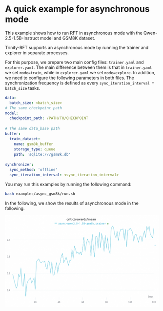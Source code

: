 # A quick example for asynchronous mode

This example shows how to run RFT in asynchronous mode with the Qwen-2.5-1.5B-Instruct model and GSM8K dataset.

Trinity-RFT supports an asynchronous mode by running the trainer and explorer in separate processes.

For this purpose, we prepare two main config files: `trainer.yaml` and `explorer.yaml`.
The main difference between them is that in `trainer.yaml` we set `mode=train`, while in `explorer.yaml` we set `mode=explore`.
In addition, we need to configure the following parameters in both files.
The synchronization frequency is defined as every `sync_iteration_interval * batch_size` tasks.

```yaml
data:
  batch_size: <batch_size>
# The same checkpoint path
model:
  checkpoint_path: /PATH/TO/CHECKPOINT

# The same data_base path
buffer:
  train_dataset:
    name: gsm8k_buffer
    storage_type: queue
    path: 'sqlite:///gsm8k.db'

synchronizer:
  sync_method: 'offline'
  sync_iteration_interval: <sync_iteration_interval>
```

You may run this examples by running the following command:

```bash
bash examples/async_gsm8k/run.sh
```

In the following, we show the results of asynchronous mode in the following.

![async](../../assets/async-curve.png)
